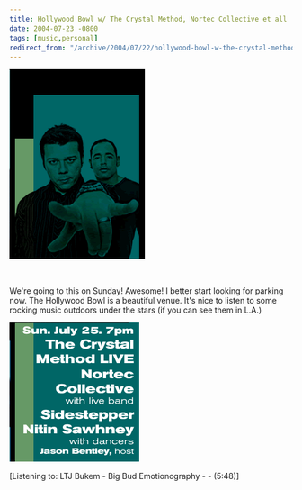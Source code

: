 ```yaml
---
title: Hollywood Bowl w/ The Crystal Method, Nortec Collective et all
date: 2004-07-23 -0800
tags: [music,personal]
redirect_from: "/archive/2004/07/22/hollywood-bowl-w-the-crystal-method-nortec-collective-et-all.aspx/"
---
```


![The Crystal Method](/images/crystalmethodpic.gif)

    

We're going to this on Sunday! Awesome! I better start looking for
parking now. The Hollywood Bowl is a beautiful venue. It's nice to
listen to some rocking music outdoors under the stars (if you can see
them in L.A.)

![Lineup](/images/hollywoodBowlLineup.gif)

[Listening to: LTJ Bukem - Big Bud Emotionography - - (5:48)]

